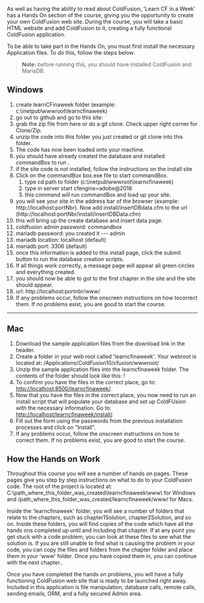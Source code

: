 As well as having the ability to read about ColdFusion, 'Learn CF in a
Week' has a Hands On section of the course, giving you the opportunity
to create your own ColdFusion web site. During the course, you will take
a basic HTML website and add ColdFusion to it, creating a fully
functional ColdFusion application.

To be able to take part in the Hands On, you must first install the
necessary Application files. To do this, follow the steps below:

> **Note:** before running this, you should have installed ColdFusion and MariaDB.

## Windows

1. create learnCFinaweek folder (example: c:\inetpub\wwwroot\learncfinaweek)
1. go out to github and go to this site:
1. grab the zip file from here or do a git clone. Check upper right corner for Clone/Zip.
1. unzip the code into this folder you just created or git clone into this folder.
1. The code has now been loaded onto your machine.
1. you should have already created the database and installed commandBox to run .
1. if the site code is not installed, follow the instructions on the install  site
1. Click on the commandBox box.exe file to start commandBox.
   1. type cd path to folder (c:\inetpub\wwwroot\learncfinaweek)
   1. type in server start cfengine=adobe@2018
   1. this command will run commandBox and load up your site.
1. you will see your site in the address bar of the browser (example: http://localhost:portNbr). Now add install/insertDBdata.cfm to the url  (http://localhost:portNbr/install/insertDBData.cfm)
1. this will bring up the create database and insert data page.
1. coldfusion admin password: commandbox
1. mariadb password: you created it --- admin
1. mariadb location: localhost (default)
1. mariadb port: 3306 (default)
1. once this information is added to this install page, click the submit button to run the database creation scripts.
1. If all things work correctly, a message page will appear all green circles and everything created.
1. you should now be able to got to the first chapter in the site and the site should appear.
1. url: http://localhost:portnbr/www/
1. If any problems occur, follow the onscreen instructions on how tocorrect them. If no problems exist, you are good to start the course.

---

## Mac

1. Download the sample application files from the download link in the header.
1. Create a folder in your web root called 'learncfinaweek'. Your webroot is located at: /Applications/ColdFusion10/cfusion/wwwroot/
1. Unzip the sample application files into the learncfinaweek folder. The contents of the folder should look like this: \![](/assets/img/mac_folder_structure_small.png)
1. To confirm you have the files in the correct place, go to: <http://localhost:8500/learncfinaweek/>.
1. Now that you have the files in the correct place, you now need to run an install script that will populate your database and set up ColdFUsion with the necessary information. Go to: <http://localhost/learncfinaweek/install/>.
1. Fill out the form using the passwords from the previous installation processes and click on "Install".
1. If any problems occur, follow the onscreen instructions on how to correct them. If no problems exist, you are good to start the course.

## How the Hands on Work

Throughout this course you will see a number of hands on pages. These
pages give you step by step instructions on what to do to your
ColdFusion code. The root of the project is located at:
C:\\path_where_this_folder_was_created\\learncfinaweek\\www\\ for Windows
and /path_where_this_folder_was_created/learncfinaweek/www/ for
Macs.

Inside the 'learncfinaweek' folder, you will see a number of folders
that relate to the chapters, such as chapter1Solution, chapter2Solution,
and so on. Inside these folders, you will find copies of the code which
have all the hands ons completed up until and including that chapter. If
at any point you get stuck with a code problem, you can look at these
files to see what the solution is. If you are still unable to find what
is causing the problem in your code, you can copy the files and folders
from the chapter folder and place them in your 'www' folder. Once you
have copied them in, you can continue with the next chapter..

Once you have completed the hands on problems, you will have a fully
functioning ColdFusion web site that is ready to be launched right away.
Included in this application is file manipulation, database calls,
remote calls, sending emails, ORM, and a fully secured Admin area.

